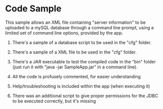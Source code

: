 Code Sample
===========

This sample allows an XML file containing "server information" to be uploaded to a mySQL database through a command line prompt, using a limited set of command line options, provided by the app.

1) There's a sample of a database script to be used in the "cfg" folder.

2) There's a sample of a XML file to be used in the "cfg" folder.

3) There's a JAR executable to test the compiled code in the "bin" folder (just run it with "java -jar SampleApp.jar" in a command line).

4) All the code is profusely commented, for easier understanding

5) Help/troubleshooting is included within the app (when executing it)

6) There was an additional script to give proper permissions for the JDBC to be executed correctly, but it's missing
